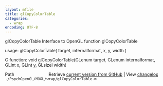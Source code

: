 ```yaml
---
layout: mfile
title: glCopyColorTable
categories:
  - wrap
encoding: UTF-8
---
```


glCopyColorTable  Interface to OpenGL function glCopyColorTable

usage:  glCopyColorTable\( target, internalformat, x, y, width \)

C function:  void glCopyColorTable\(GLenum target, GLenum internalformat, GLint x, GLint y, GLsizei width\)


<div class="code_header" style="text-align:right;">
  <span style="float:left;">Path&nbsp;&nbsp;</span> <span class="counter">Retrieve <a href=
  "https://raw.github.com/Psychtoolbox-3/Psychtoolbox-3/beta/./PsychOpenGL/MOGL/wrap/glCopyColorTable.m">current version from GitHub</a> | View <a href=
  "https://github.com/Psychtoolbox-3/Psychtoolbox-3/commits/beta/./PsychOpenGL/MOGL/wrap/glCopyColorTable.m">changelog</a></span>
</div>
<div class="code">
  <code>./PsychOpenGL/MOGL/wrap/glCopyColorTable.m</code>
</div>
